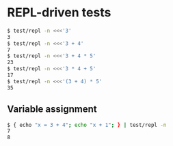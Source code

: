 # REPL-driven tests
```bash
$ test/repl -n <<<'3'
3
$ test/repl -n <<<'3 + 4'
7
$ test/repl -n <<<'3 + 4 * 5'
23
$ test/repl -n <<<'3 * 4 + 5'
17
$ test/repl -n <<<'(3 + 4) * 5'
35
```

## Variable assignment
```bash
$ { echo "x = 3 + 4"; echo "x + 1"; } | test/repl -n
7
8
```
